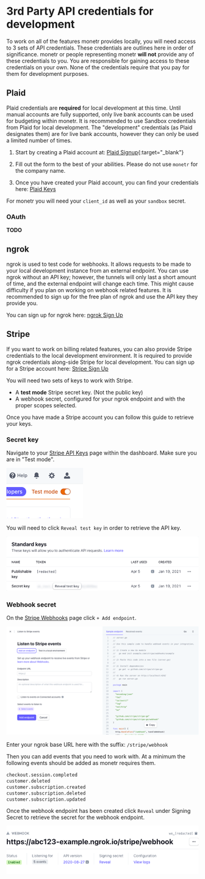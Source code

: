 # 3rd Party API credentials for development

To work on all of the features monetr provides locally, you will need access to 3 sets of API credentials. These
credentials are outlines here in order of significance. monetr or people representing monetr **will not** provide any of
these credentials to you. You are responsible for gaining access to these credentials on your own. None of the
credentials require that you pay for them for development purposes.

## Plaid

Plaid credentials are **required** for local development at this time. Until manual accounts are fully supported, only
live bank accounts can be used for budgeting within monetr. It is recommended to use Sandbox credentials from Plaid for
local development. The "development" credentials (as Plaid designates them) are for live bank accounts, however they can
only be used a limited number of times.

1. Start by creating a Plaid account at: [Plaid Signup](https://dashboard.plaid.com/signup){:target="_blank"}

2. Fill out the form to the best of your abilities. Please do not use `monetr` for the company name.

3. Once you have created your Plaid account, you can find your credentials
   here: [Plaid Keys](https://dashboard.plaid.com/team/keys)

For monetr you will need your `client_id` as well as your `sandbox` secret.

### OAuth

**TODO**

## ngrok

ngrok is used to test code for webhooks. It allows requests to be made to your local development instance from an
external endpoint. You can use ngrok without an API key; however, the tunnels will only last a short amount of time, and
the external endpoint will change each time. This might cause difficulty if you plan on working on webhook related
features. It is recommended to sign up for the free plan of ngrok and use the API key they provide you.

You can sign up for ngrok here: [ngrok Sign Up](https://dashboard.ngrok.com/signup)

## Stripe

If you want to work on billing related features, you can also provide Stripe credentials to the local development
environment. It is required to provide ngrok credentials along-side Stripe for local development. You can sign up for a
Stripe account here: [Stripe Sign Up](https://dashboard.stripe.com/register)

You will need two sets of keys to work with Stripe.

- A **test mode** Stripe secret key. (Not the public key)
- A webhook secret, configured for your ngrok endpoint and with the proper scopes selected.

Once you have made a Stripe account you can follow this guide to retrieve your keys.

### Secret key

Navigate to your [Stripe API Keys](https://dashboard.stripe.com/test/apikeys) page within the dashboard. Make sure you
are in
"Test mode".

![Stripe Test Mode](assets/stripe_test_mode.png)

You will need to click `Reveal test key` in order to retrieve the API key.

![Stripe Keys](assets/stripe_keys.png)

### Webhook secret

On the [Stripe Webhooks](https://dashboard.stripe.com/test/webhooks) page click `+ Add endpoint`.

![New Stripe Webhook](assets/stripe_new_webhook.png)

Enter your ngrok base URL here with the suffix: `/stripe/webhook`

Then you can add events that you need to work with. At a minimum the following events should be added as monetr requires
them.

```text title="Stripe Webhook Events"
checkout.session.completed
customer.deleted
customer.subscription.created
customer.subscription.deleted
customer.subscription.updated
```

Once the webhook endpoint has been created click `Reveal` under Signing Secret to retrieve the secret for the webhook
endpoint.

![Stripe Created Webhook](assets/stripe_created_webhook.png)
